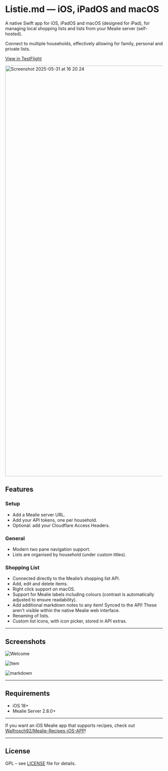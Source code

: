 # Listie.md — iOS, iPadOS and macOS

A native Swift app for iOS, iPadOS and macOS (designed for iPad), for managing local shopping lists and lists from your Mealie server (self-hosted).  

Connect to multiple households, effectively allowing for family, personal and private lists.

[View in TestFlight](https://testflight.apple.com/join/RAH3X13U)

<img width="1310" alt="Screenshot 2025-05-31 at 16 20 24" src="https://github.com/user-attachments/assets/c4ea3a65-4db1-4d05-903d-cd8a9708a0f7" />

## Features

### Setup
- Add a Mealie server URL.
- Add your API tokens, one per household.
- Optional: add your Cloudflare Access Headers.

### General
- Modern two pane navigation support.
- Lists are organised by household (under custom titles).

### Shopping List
- Connected directly to the Mealie’s shopping list API.
- Add, edit and delete items.
- Right click support on macOS.
- Support for Mealie labels including colours (contrast is automatically adjusted to ensure readability).
- Add additional markdown notes to any item! Synced to the API! These aren't visible within the native Mealie web interface.
- Renaming of lists.
- Custom list icons, with icon picker, stored in API extras.

---

## Screenshots
![Welcome](https://github.com/user-attachments/assets/52fbc711-f990-40f9-9377-cc97331c037b)

![Item](https://github.com/user-attachments/assets/6ad8e269-5964-4e90-a5f2-aafeef0310b4)

![markdown](https://github.com/user-attachments/assets/e24852c8-3a01-47d3-a5ed-270f88de4993)

---

## Requirements

- iOS 18+  
- Mealie Server 2.8.0+

---

If you want an iOS Mealie app that supports recipes, check out [Walfrosch92/Mealie-Recipes-iOS-APP](https://github.com/Walfrosch92/Mealie-Recipes-iOS-APP)!

---


## License

GPL – see [LICENSE](LICENSE) file for details.
